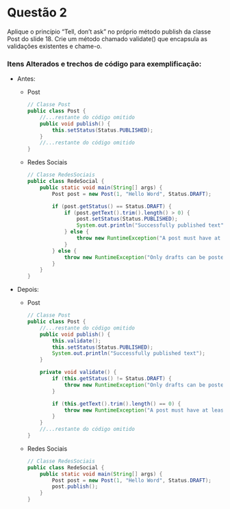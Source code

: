# Questão 2
Aplique o princípio “Tell, don’t ask” no próprio método publish da classe
Post do slide 18. Crie um método chamado validate() que encapsula as
validações existentes e chame-o.

### **Itens Alterados e trechos de código para exemplificação:**

- Antes: 
    - Post
        ```java
        // Classe Post
        public class Post {
            //...restante do código omitido
            public void publish() {
                this.setStatus(Status.PUBLISHED);
            }
            //...restante do código omitido
        }
        ```
    - Redes Sociais
        ```java
        // Classe RedesSociais
        public class RedeSocial {
            public static void main(String[] args) {
                Post post = new Post(1, "Hello Word", Status.DRAFT);

                if (post.getStatus() == Status.DRAFT) {
                    if (post.getText().trim().length() > 0) {
                        post.setStatus(Status.PUBLISHED);
                        System.out.println("Successfully published text");
                    } else {
                        throw new RuntimeException("A post must have at least one character");
                    }
                } else {
                    throw new RuntimeException("Only drafts can be posted");
                }
            }
        }
        ```
- Depois:

    - Post
        ```java
        // Classe Post
        public class Post {
            //...restante do código omitido
            public void publish() {
                this.validate();
                this.setStatus(Status.PUBLISHED);
                System.out.println("Successfully published text");
            }

            private void validate() {
                if (this.getStatus() != Status.DRAFT) {
                    throw new RuntimeException("Only drafts can be posted");
                }

                if (this.getText().trim().length() == 0) {
                    throw new RuntimeException("A post must have at least one character");
                }
            }
            //...restante do código omitido
        }
        ```
    - Redes Sociais
        ```java
        // Classe RedesSociais
        public class RedeSocial {
            public static void main(String[] args) {
                Post post = new Post(1, "Hello Word", Status.DRAFT);
                post.publish();
            }
        }
        ```